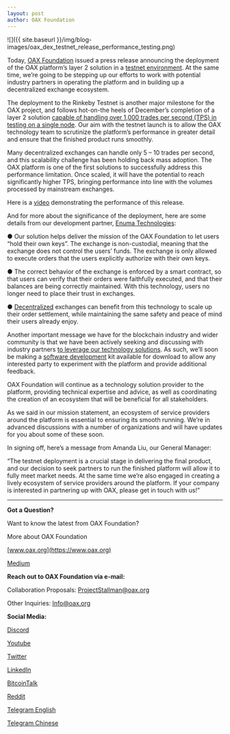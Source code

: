 ```yaml
---
layout: post
author: OAX Foundation
---
```

![]({{ site.baseurl }}/img/blog-images/oax_dex_testnet_release_performance_testing.png)

Today, [OAX Foundation](https://www.oax.org/en) issued a press release announcing the deployment of the OAX platform’s layer 2 solution in a [testnet environment](https://www.oax.org/en/testnet-announcement). At the same time, we’re going to be stepping up our efforts to work with potential industry partners in operating the platform and in building up a decentralized exchange ecosystem.

The deployment to the Rinkeby Testnet is another major milestone for the OAX project, and follows hot-on-the heels of December’s completion of a layer 2 solution [capable of handling over 1,000 trades per second (TPS) in testing on a single node](https://medium.com/@OAX_Foundation/a-giant-leap-for-decentralization-47a01c17084a). Our aim with the testnet launch is to allow the OAX technology team to scrutinize the platform’s performance in greater detail and ensure that the finished product runs smoothly.

Many decentralized exchanges can handle only 5 – 10 trades per second, and this scalability challenge has been holding back mass adoption. The OAX platform is one of the first solutions to successfully address this performance limitation. Once scaled, it will have the potential to reach significantly higher TPS, bringing performance into line with the volumes processed by mainstream exchanges.

Here is a [video](https://www.youtube.com/watch?v=paUJt1F0up8&feature=youtu.be) demonstrating the performance of this release.

And for more about the significance of the deployment, here are some details from our development partner, [Enuma Technologies](https://enuma.io):

● Our solution helps deliver the mission of the OAX Foundation to let users “hold their own keys”. The exchange is non-custodial, meaning that the exchange does not control the users’ funds. The exchange is only allowed to execute orders that the users explicitly authorize with their own keys.

● The correct behavior of the exchange is enforced by a smart contract, so that users can verify that their orders were faithfully executed, and that their balances are being correctly maintained. With this technology, users no longer need to place their trust in exchanges.

● [Decentralized](https://medium.com/@OAX_Foundation/what-is-decentralization-85a0fc993b5b) exchanges can benefit from this technology to scale up their order settlement, while maintaining the same safety and peace of mind their users already enjoy.

Another important message we have for the blockchain industry and wider community is that we have been actively seeking and discussing with industry partners [to leverage our technology solutions](https://www.linkedin.com/authwall?trk=gf&trkInfo=AQE4ri7n1fZ8SgAAAWr9m0bIx2OofoTK41Ft70u5bHCdLzLoe4BiUHrk6GRvRtjI1ApZWSDUQ-2dl9WqnDNQKP2bUPkbHXOvzp75WGleixCoeVOtAzHOTUBrasqYi9kDDSqTnSw=&originalReferer=https://medium.com/@OAX_Foundation/oax-reaches-major-technology-milestone-now-its-time-to-partner-up-20aaee18ddcd&sessionRedirect=https%3A%2F%2Fwww.linkedin.com%2Fcompany%2Foax-foundation%2F). As such, we’ll soon be making a [software development](https://github.com/OAXFoundation/oax-client) kit available for download to allow any interested party to experiment with the platform and provide additional feedback. 

OAX Foundation will continue as a technology solution provider to the platform, providing technical expertise and advice, as well as coordinating the creation of an ecosystem that will be beneficial for all stakeholders.

As we said in our mission statement, an ecosystem of service providers around the platform is essential to ensuring its smooth running. We’re in advanced discussions with a number of organizations and will have updates for you about some of these soon.

In signing off, here’s a message from Amanda Liu, our General Manager:

“The testnet deployment is a crucial stage in delivering the final product, and our decision to seek partners to run the finished platform will allow it to fully meet market needs. At the same time we’re also engaged in creating a lively ecosystem of service providers around the platform. If your company is interested in partnering up with OAX, please get in touch with us!”

---

**Got a Question?**

Want to know the latest from OAX Foundation?

More about OAX Foundation

[www.oax.org](https://www.oax.org)

[Medium](https://medium.com/@OAX_Foundation)  
  

**Reach out to OAX Foundation via e-mail:**

Collaboration Proposals: [ProjectStallman@oax.org](ProjectStallman@oax.org)

Other Inquiries: [Info@oax.org](Info@oax.org)

**Social Media:**

[Discord](https://discordapp.com/invite/ZH5YHkb)

[Youtube](https://bit.ly/2Bvsk73)

[Twitter](https://twitter.com/OAX_Foundation)

[LinkedIn](https://www.linkedin.com/company/oax-foundation/)

[BitcoinTalk](http://bitcointalk.org/index.php?topic=1943946)

[Reddit](https://www.reddit.com/r/OpenANX/)

[Telegram English](https://t.me/openanxteam)

[Telegram Chinese](https://t.me/oax_cn)
